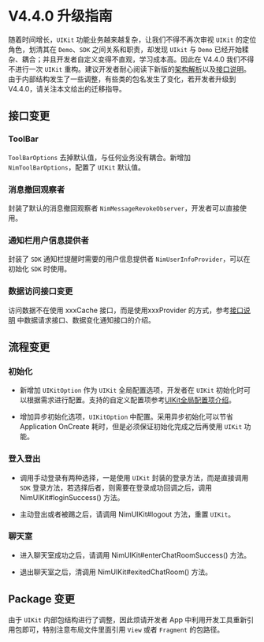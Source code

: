 # V4.4.0 升级指南

随着时间增长，`UIKit` 功能业务越来越复杂，让我们不得不再次审视 `UIKit` 的定位角色，划清其在 `Demo`、`SDK` 之间关系和职责，却发现 `UIkit` 与 `Demo` 已经开始糅杂、耦合；并且开发者自定义变得不直观，学习成本高。因此在 V4.4.0 我们不得不进行一次 `UIKit` 重构。建议开发者耐心阅读下新版的[架构解析](\架构解析)以及[接口说明](\NimUikit定制化接口介绍)。由于内部结构发生了一些调整，有些类的包名发生了变化，若开发者升级到V4.4.0，请关注本文给出的迁移指导。

## 接口变更

### ToolBar

`ToolBarOptions` 去掉默认值，与任何业务没有耦合。新增加 `NimToolBarOptions`，配置了 `UIKit` 默认值。

### 消息撤回观察者

封装了默认的消息撤回观察者 `NimMessageRevokeObserver`，开发者可以直接使用。

### 通知栏用户信息提供者

封装了 `SDK` 通知栏提醒时需要的用户信息提供者 `NimUserInfoProvider`，可以在初始化 `SDK` 时使用。

### 数据访问接口变更

访问数据不在使用 xxxCache 接口，而是使用xxxProvider 的方式，参考[接口说明](\NimUikit定制化接口介绍) 中数据请求接口、数据变化通知接口的介绍。

## 流程变更

### 初始化

- 新增加 `UIKitOption` 作为 `UIKit` 全局配置选项，开发者在 `UIKit` 初始化时可以根据需求进行配置。支持的自定义配置项参考[UIKit全局配置项介绍](\Uikit全局配置项介绍)。

- 增加异步初始化选项，`UIKitOption` 中配置。采用异步初始化可以节省 Application OnCreate 耗时，但是必须保证初始化完成之后再使用 `UIKit` 功能。

### 登入登出

- 调用手动登录有两种选择，一是使用 `UIKit` 封装的登录方法，而是直接调用 `SDK` 登录方法，若选择后者，则需要在登录成功回调之后，调用  NimUIKit#loginSuccess() 方法。

- 主动登出或者被踢之后，请调用 NimUIKit#logout 方法，重置 `UIKit`。

### 聊天室

- 进入聊天室成功之后，请调用 NimUIKit#enterChatRoomSuccess() 方法。

- 退出聊天室之后，清调用 NimUIKit#exitedChatRoom() 方法。

## Package 变更

由于 `UIKit` 内部包结构进行了调整，因此烦请开发者 App 中利用开发工具重新引用包即可，特别注意布局文件里面引用 `View` 或者 `Fragment` 的包路径。 


